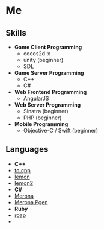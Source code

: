 Me
====

Skills
----
* __Game Client Programming__
  * cocos2d-x
  * unity (beginner)
  * SDL
* __Game Server Programming__
  * C++
  * C#
* __Web Frontend Programming__
  * AngularJS
* __Web Server Programming__
  * Sinatra (beginner)
  * PHP (beginner)
* __Mobile Programming__
  * Objective-C / Swift (beginner)

Languages
----
* __C++__
 * [to.cpp](https://github.com/pjc0247/to.cpp)
 * [lemon](https://github.com/pjc02478/lemon)
 * [lemon2](https://github.com/pjc0247/lemom2)
* __C#__
 * [Merona](https://github.com/pjc0247/Merona.cs)
 * [Merona.Pgen](https://github.com/pjc0247/Merona.Pgen.cs)
* __Ruby__
 * [roap](https://github.com/pjc0247/roap)
 * 
